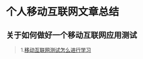 个人移动互联网文章总结
=======

关于如何做好一个移动互联网应用测试
-----------------------------------  

> 1.[移动互联网测试怎么进行学习](http://testerhome.com/topics/1553 "移动互联网测试怎么进行学习")
